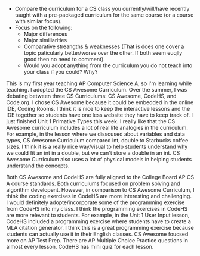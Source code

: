 * Compare the curriculum for a CS class you currently/will/have recently taught with a pre-packaged curriculum for the same course (or a course with similar focus).
* Focus on the following:
  * Major differences
  * Major similiarities
  * Comparative streangths & weaknesses (That is does one cover a topic paticularly better/worse over the other. If both seem euqlly good then no need to comment).
  * Would you adopt anything from the curriculum you do not teach into your class if you could? Why?

This is my first year teaching AP Computer Science A, so I'm learning while teaching. I adopted the CS Awesome Curriculum. Over the summer, I was debating between three CS Curriculums: CS Awesome, CodeHS, and Code.org. I chose CS Awesome because it could be embedded in the online IDE, Coding Rooms. I think it is nice to keep the interactive lessons and the IDE together so students have one less website they have to keep track of.  I just finished Unit 1 Primative Types this week. I really like that the CS Awesome curriculum includes a lot of real life analogies in the curriculum. For example, in the lesson where we disscused about variables and data types, CS Awesome Curriculum compared int, double to Starbucks coffee sizes. I think it is a really nice way/visual to help students understand why we could fit an int in a double, but we can't store a double in an int. CS Awesome Curriculum also uses a lot of physical models in helping students understand the concepts. 

Both CS Awesome and CodeHS are fully aligned to the College Board AP CS A course standards. Both curriculums focused on problem solving and algorithm developent. However, in comparison to CS Awesome Curriculum, I think the coding exercises in CodeHS are more interesting and challenging. I would definitely adopte/incorporate some of the programming exercise from CodeHS into my class. I think the programming exercises in CodeHS are more relevant to students. For example, in the Unit 1 User Input lesson,  CodeHS included a programming exercise where students have to create a MLA citation generator. I think this is a great programming exercise because students can actually use it in their English classes. CS Awesome foucsed more on AP Test Prep. There are AP Multiple Choice Practice questions in almost every lesson. CodeHS has mini quiz for each lesson. 
